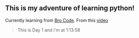 ## **This is my adventure of learning python!**
Currently learning from [Bro Code](https://www.youtube.com/@BroCodez).
From this [video](https://www.youtube.com/watch?v=ix9cRaBkVe0&t)
> This is Day 1 and i'm at 1:13:58
